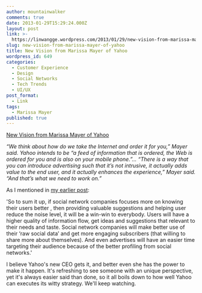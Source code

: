 ```yaml
---
author: mountainwalker
comments: true
date: 2013-01-29T15:29:24.000Z
layout: post
link: >-
  https://linwangge.wordpress.com/2013/01/29/new-vision-from-marissa-mayer-of-yahoo/
slug: new-vision-from-marissa-mayer-of-yahoo
title: New Vision from Marissa Mayer of Yahoo
wordpress_id: 649
categories:
  - Customer Experience
  - Design
  - Social Networks
  - Tech Trends
  - UI/UX
post_format:
  - Link
tags:
  - Marissa Mayer
published: true
---
```


[New Vision from Marissa Mayer of Yahoo](http://www.bloomberg.com/news/2013-01-25/yahoo-s-mayer-sees-future-in-personalized-mobile-web.html)

_“We think about how do we take the Internet and order it for you,” Mayer said. Yahoo intends to be “a feed of information that is ordered, the Web is ordered for you and is also on your mobile phone.”... “There is a way that you can introduce advertising such that it’s not intrusive, it actually adds value to the end user, and it actually enhances the experience,” Mayer said. “And that’s what we need to work on.”_

As I mentioned in [my earlier post](http://linwangge.wordpress.com/2013/01/19/win-win-solution-to-advertisement-fatigue-in-information-age/):

'So to sum it up, if social network companies focuses more on knowing their users better , then providing valuable suggestions and helping user reduce the noise level, it will be a win-win to everybody. Users will have a higher quality of information flow, get ideas and suggestions that relevant to their needs and taste. Social network companies will make better use of their ‘raw social data’ and get more engaging subscribers (that willing to share more about themselves). And even advertises will have an easier time targeting their audience because of the better profiling from social networks.'

I believe Yahoo's new CEO gets it, and better even she has the power to make it happen. It's refreshing to see someone with an unique perspective, yet it's always easier said than done, so it all boils down to how well Yahoo can executes its witty strategy. We'll keep watching.
